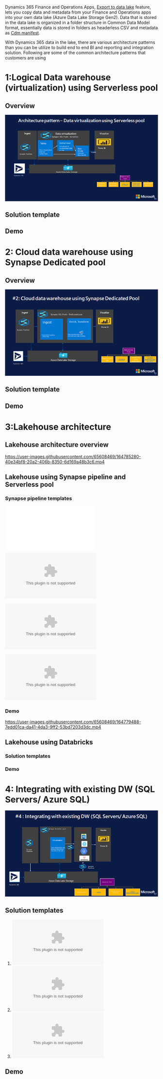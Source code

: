 
Dynamics 365 Finance and Operations Apps, [Export to data lake](https://docs.microsoft.com/en-us/dynamics365/fin-ops-core/dev-itpro/data-entities/finance-data-azure-data-lake) feature, lets you copy data and metadata from your Finance and Operations apps into your own data lake (Azure Data Lake Storage Gen2). 
Data that is stored in the data lake is organized in a folder structure in Common Data Model format, essentially data is stored in folders as headerless CSV and metadata as [Cdm manifest](https://docs.microsoft.com/en-us/common-data-model/cdm-manifest).  

With Dynamics 365 data in the lake, there are various architecture patterns than you can be utilize to build end to end BI and reporting and integration solution.
Following are some of the common architecture patterns that customers are using 

# 1:Logical Data warehouse (virtualization) using Serverless pool

## Overview 
![1.Data Virtualization Using Serverless Pool](DataVirtualization.png)

## Solution template

## Demo 

# 2: Cloud data warehouse using Synapse Dedicated pool

## Overview 

![Cloud Data Warehouse](CloudDataWarehouse.png)

## Solution template


## Demo


# 3:Lakehouse architecture 

## Lakehouse architecture overview

https://user-images.githubusercontent.com/65608469/164785280-40e34bf8-20a2-406b-8350-6d169a48b3c6.mp4

## Lakehouse using Synapse pipeline and Serverless pool

### Synapse pipeline templates

![SQL Script to get table metadata](Lakehouse/GetTablesMetadata.sql)
![1 SilverCDMtoDelta](Lakehouse/1_Silver_CDMToDeltaLake.zip)

![2 GoldDimTransform](Lakehouse/3_GoldTransformation_Dim.zip)

![3 GoldFactTransform](Lakehouse/3_GoldTransformation_Fact.zip)

### Demo
https://user-images.githubusercontent.com/65608469/164779488-7edd01ca-da41-4da3-9ff2-53bd7203d3dc.mp4

## Lakehouse using Databricks 

### Solution templates 

### Demo

# 4: Integrating with existing DW (SQL Servers/ Azure SQL)

![IntegratinWithExistingDW](IntegratinWithExistingDW.png)

## Solution templates

1. ![CDMToSQL](SQLIntegration/CDMToSQL.zip)
2. ![SynapseToSQLFullExport](SQLIntegration/FullExport_SQL.zip)
3. ![SynapseToSQLIncrementalExport](SQLIntegration/IncrementalExport_SQL.zip)

## Demo


